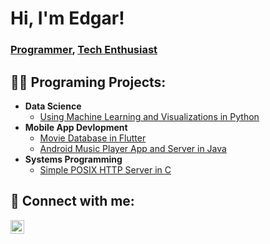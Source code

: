 <h1>Hi, I'm Edgar!<br/></h1>
  <h3><a href="https://github.com/evive312">Programmer</a>,
  <a href="https://www.linkedin.com/in/edgarv312/">Tech Enthusiast</a>
  </h3>

  <h2>👨‍💻 Programing Projects:</h2>
  
  - <b>Data Science</b>
    -  [Using Machine Learning and Visualizations in Python](https://github.com/evive312)
  - <b> Mobile App Devlopment</b>
    -  [Movie Database in Flutter](https://github.com/evive312)
    -  [Android Music Player App and Server in Java](https://github.com/evive312)
  - <b>Systems Programming</b>
    -  [Simple POSIX HTTP Server in C](https://github.com/evive312)


<h2> 🤳 Connect with me:</h2>

[<img align="left" alt="edgarv312 | LinkedIn" width="22px" src="https://cdn.jsdelivr.net/npm/simple-icons@v3/icons/linkedin.svg" />][linkedin]

[linkedin]: https://linkedin.com/in/edgarv312

<!--
**evive312/evive312** is a ✨ _special_ ✨ repository because its `README.md` (this file) appears on your GitHub profile.

Here are some ideas to get you started:

- 🔭 I’m currently working on ...
- 🌱 I’m currently learning ...
- 👯 I’m looking to collaborate on ...
- 🤔 I’m looking for help with ...
- 💬 Ask me about ...
- 📫 How to reach me: ...
- 😄 Pronouns: ...
- ⚡ Fun fact: ...
-->
